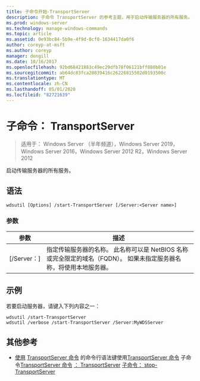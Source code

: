 ```yaml
---
title: 子命令开始-TransportServer
description: 子命令 TransportServer 的参考主题，用于启动传输服务器的所有服务。
ms.prod: windows-server
ms.technology: manage-windows-commands
ms.topic: article
ms.assetid: 0e93bc84-5b9e-4f9d-8cf0-1634417da0f6
author: coreyp-at-msft
ms.author: coreyp
manager: dongill
ms.date: 10/16/2017
ms.openlocfilehash: 92bd68421883c49ec29dfb78f06121bff880b01e
ms.sourcegitcommit: ab64dc83fca28039416c26226815502d0193500c
ms.translationtype: MT
ms.contentlocale: zh-CN
ms.lasthandoff: 05/01/2020
ms.locfileid: "82721639"
---
```

# <a name="subcommand-start-transportserver"></a>子命令： TransportServer

> 适用于： Windows Server （半年频道），Windows Server 2019，Windows Server 2016，Windows Server 2012 R2，Windows Server 2012

启动传输服务器的所有服务。

## <a name="syntax"></a>语法
```
wdsutil [Options] /start-TransportServer [/Server:<Server name>]
```
### <a name="parameters"></a>参数
|参数|描述|
|-------|--------|
|[/Server：<Server name>]|指定传输服务器的名称。 此名称可以是 NetBIOS 名称或完全限定的域名（FQDN）。 如果未指定服务器名称，将使用本地服务器。|
## <a name="examples"></a>示例
若要启动服务器，请键入下列内容之一：
```
wdsutil /start-TransportServer
wdsutil /verbose /start-TransportServer /Server:MyWDSServer
```
## <a name="additional-references"></a>其他参考
- [使用](command-line-syntax-key.md)
[TransportServer 命令](using-the-disable-transportserver-command.md)
的命令行语法键使用[TransportServer 命令](using-the-get-transportserver-command.md)
子命令[TransportServer 命令](using-the-enable-transportserver-command.md)
[： TransportServer](subcommand-set-transportserver.md)
[子命令： stop-TransportServer](subcommand-stop-transportserver.md)
